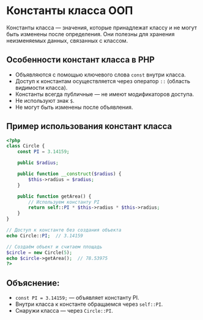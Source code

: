 # Константы класса ООП
Константы класса — значения, которые принадлежат классу и не могут быть изменены после определения. Они полезны для хранения неизменяемых данных, связанных с классом.

## Особенности констант класса в PHP
- Объявляются с помощью ключевого слова `const` внутри класса.
- Доступ к константам осуществляется через оператор `::` (область видимости класса).
- Константы всегда публичные — не имеют модификаторов доступа.
- Не используют знак `$`.
- Не могут быть изменены после объявления.

## Пример использования констант класса
```php
<?php
class Circle {
    const PI = 3.14159;

    public $radius;

    public function __construct($radius) {
        $this->radius = $radius;
    }

    public function getArea() {
        // Используем константу PI
        return self::PI * $this->radius * $this->radius;
    }
}

// Доступ к константе без создания объекта
echo Circle::PI;  // 3.14159

// Создаём объект и считаем площадь
$circle = new Circle(5);
echo $circle->getArea();  // 78.53975
?>
```

## Объяснение:
- `const PI = 3.14159;` — объявляет константу PI.
- Внутри класса к константе обращаемся через `self::PI`.
- Снаружи класса — через `Circle::PI`.
